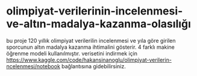 # olimpiyat-verilerinin-incelenmesi-ve-altın-madalya-kazanma-olasılığı
bu proje 120 yıllık olimpiyat verilerilin incelenmesi ve yıla göre girilen sporcunun altın madalya kazanma ihtimalini gösterir. 4 farklı makine öğrenme modeli kullanılmıştır. verisetini indirmek için https://www.kaggle.com/code/hakansinanoglu/olimpiyat-verilerin-ncelenmesi/notebook bağlantısına gidebilirsiniz.

